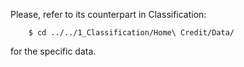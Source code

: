 Please, refer to its counterpart in Classification:
```console 
	$ cd ../../1_Classification/Home\ Credit/Data/
```
for the specific data.